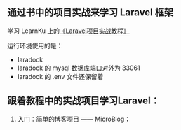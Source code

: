 ## 通过书中的项目实战来学习 Laravel 框架

学习 LearnKu 上的[《Laravel项目实战教程》](https://learnku.com/laravel/courses)

运行环境使用的是：

- laradock
- laradock 的 mysql 数据库端口对外为 33061
- laradock 的 .env 文件还保留着

## 跟着教程中的实战项目学习Laravel：
1. 入门：简单的博客项目  ——  MicroBlog；

